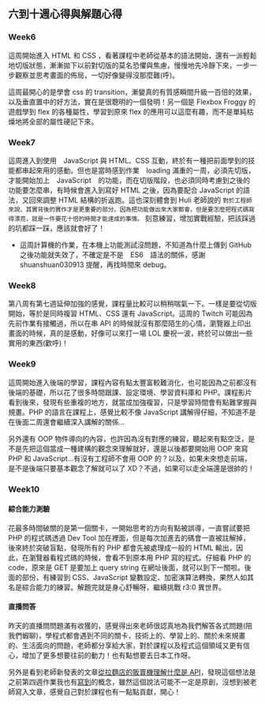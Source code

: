## 六到十週心得與解題心得

### Week6
這周開始進入 HTML 和 CSS ，看著課程中老師從基本的語法開始，還有一派輕鬆地切版狀態，漸漸拋下以前對切版的莫名恐懼與焦慮，慢慢地先冷靜下來，一步一步觀察並思考畫面的佈局，一切好像變得沒那麼難(呼)。

這周最開心的是學會 css 的 transition，漸變真的有質感瞬間升級一百倍的效果，以及垂直置中的好方法，實在是很聰明的一個發明！另一個是 Flexbox Froggy 的遊戲學到 flex 的各種屬性，學習到原來 flex 的應用可以這麼有趣，而不是單純枯燥地將全部的屬性硬記下來。

### Week7
這周進入到使用　JavaScript 與 HTML、CSS 互動，終於有一種把前面學到的技能都串起來用的感動。但也是當時感到作業　loading 滿重的一周，必須先切版，才能開始加上　JavaScript　的功能，而在切版階段，也必須同時考慮到之後的功能要怎麼串，有時候會進入到寫好 HTML 之後，因為要配合 JavaScript 的語法，又回來調整 HTML 結構的折返跑。這也深刻體會到 Huli 老師說的 `對於工程師來說，其實背後的實作才是更重要的部分。因為把功能做出來大家都會，但是要怎麼把程式碼寫得漂亮，就是一件要花十倍的時間才能達成的事情。` 刻意練習，增加實戰經驗，把該踩過的坑都踩一踩，應該就會好了！

- 這周計算機的作業，在本機上功能測試沒問題，不知道為什麼上傳到 GitHub 之後功能就失效了，不確定是不是　ES6　語法的關係，感謝shuanshuan030913 提醒，再找時間來 debug。

### Week8
第八周有第七週延伸加強的感覺，課程量比較可以稍稍喘氣一下。一樣是要從切版開始，等於是同時複習 HTML、CSS 還有 JavaScript。這周的 Twitch 可能因為先前作業有接觸過，所以在串 API 的時候就沒有那麼陌生的心情，瀏覽器上印出畫面的時候，真的是感動，好像可以來打一場 LOL 慶祝一波，終於可以做出一些實用的東西(歡呼)！

### Week9
這周開始進入後端的學習，課程內容有點太豐富較難消化，也可能因為之前都沒有後端的基礎，所以花了很多時間跟課、設定環境、學習資料庫和 PHP。課程影片看到後來，發現有些重複的地方，就當成加強複習，只是學習時間會有點難掌握與規畫。PHP 的語言在課程上，感覺比較不像 JavaScript 講解得仔細，不知道不是在後面二周還會繼續深入講解的關係…

另外還有 OOP 物件導向的內容，也許因為沒有對應的練習，聽起來有點空泛，是不是先把這個當成一種建構的觀念來理解就好，還是以後都要開始用 OOP 來寫 PHP 和 JavaScript…有沒有工程師不會用 OOP 的？以及，如果未來想走前端，是不是後端只要基本觀念了解就可以了 XD？不過，如果可以走全端還是很帥的！

### Week10
#### 綜合能力測驗
花最多時間破關的是第一個關卡，一開始思考的方向有點被誤導，一直嘗試要把 PHP 的程式碼透過 Dev Tool 加在裡面，但是每次加進去的碼會一直被註解掉，後來終於突破盲點，發現所有的 PHP 都會先被處理成一般的 HTML 輸出，因此，在瀏覽器看程式碼的時候，會看不到原本用 PHP 寫的程式。仔細看 PHP 的 code，原來是 GET 是要加上 query string 在網址後面，就可以到下一關啦。後面的部份，有練習到 CSS、JavaScript 變數設定、加密演算法轉換，果然人如其名是綜合能力的練習。解題完就是身心舒暢呀，繼續挑戰 r3:0 異世界。

#### 直播問答
昨天的直播問問題滿有收獲的，感覺得出來老師很認真地為我們解答各式問題(陪我們蝦聊)，學程式都會遇到不同的關卡，技術上的、學習上的、關於未來規畫的、生活面向的問題，老師都分享給大家，對於課程以及程式這個領域又更有信心，增加了更多想要往前的動力！也有點想要去日本工作呀。

另外是看到老師新發表的文章[從拉麵店的販賣機理解什麼是 API](https://medium.com/@hulitw/ramen-and-api-6238437dc544)，發現這個想法是之前第四週作業我也有[寫到](https://github.com/Lidemy/mentor-program-3rd-potatokaka/pull/4)的概念，雖然這個說法可能不一定是原創，沒想到被老師寫入文章，感覺自己對於課程也有一點點貢獻，開心！

